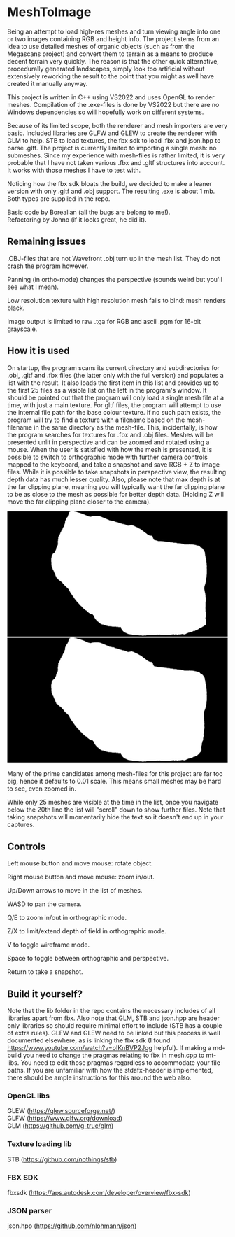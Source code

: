 # MeshToImage
Being an attempt to load high-res meshes and turn viewing angle into one or two images containing RGB and height info.
The project stems from an idea to use detailed meshes of organic objects (such as from the Megascans project) and convert them to terrain as a means to produce decent terrain very quickly. The reason is that the other quick alternative, procedurally generated landscapes, simply look too artificial without extensively reworking the result to the point that you might as well have created it manually anyway.  

This project is written in C++ using VS2022 and uses OpenGL to render meshes. Compilation of the .exe-files is done by VS2022 but there are no Windows dependencies so will hopefully work on different systems.

Because of its limited scope, both the renderer and mesh importers are very basic. Included libraries are GLFW and GLEW to create the renderer with GLM to help. STB to load textures, the fbx sdk to load .fbx and json.hpp to parse .gltf. The project is currently limited to importing a single mesh: no submeshes. Since my experience with mesh-files is rather limited, it is very probable that I have not taken various .fbx and .gltf structures into account. It works with those meshes I have to test with.

Noticing how the fbx sdk bloats the build, we decided to make a leaner version with only .gltf and .obj support. The resulting .exe is about 1 mb. Both types are supplied in the repo.

Basic code by Borealian (all the bugs are belong to me!).  
Refactoring by Johno (if it looks great, he did it).

## Remaining issues
.OBJ-files that are not Wavefront .obj turn up in the mesh list. They do not crash the program however.

Panning (in ortho-mode) changes the perspective (sounds weird but you'll see what I mean).

Low resolution texture with high resolution mesh fails to bind: mesh renders black.

Image output is limited to raw .tga for RGB and ascii .pgm for 16-bit grayscale.

## How it is used
On startup, the program scans its current directory and subdirectories for .obj, .gltf and .fbx files (the latter only with the full version) and populates a list with the result. It also loads the first item in this list and provides up to the first 25 files as a visible list on the left in the program's window. It should be pointed out that the program will only load a single mesh file at a time, with just a main texture. For gltf files, the program will attempt to use the internal file path for the base colour texture. If no such path exists, the program will try to find a texture with a filename based on the mesh-filename in the same directory as the mesh-file. This, incidentally, is how the program searches for textures for .fbx and .obj files. 
Meshes will be presented unlit in perspective and can be zoomed and rotated using a mouse. When the user is satisfied with how the mesh is presented, it is possible to switch to orthographic mode with further camera controls mapped to the keyboard, and take a snapshot and save RGB + Z to image files. While it is possible to take snapshots in perspective view, the resulting depth data has much lesser quality. Also, please note that max depth is at the far clipping plane, meaning you will typically want the far clipping plane to be as close to the mesh as possible for better depth data. (Holding Z will move the far clipping plane closer to the camera).

![Mostly white](textures/HeightMap1.png "Far clipping plane over the hills.")
![Lots of greys](textures/HeightMap2.png "Far clipping plane at mesh base.")

Many of the prime candidates among mesh-files for this project are far too big, hence it defaults to 0.01 scale. This means small meshes may be hard to see, even zoomed in.

While only 25 meshes are visible at the time in the list, once you navigate below the 20th line the list will "scroll" down to show further files. Note that taking snapshots will momentarily hide the text so it doesn't end up in your captures.

## Controls
Left mouse button and move mouse: rotate object.

Right mouse button and move mouse: zoom in/out.

Up/Down arrows to move in the list of meshes.

WASD to pan the camera.

Q/E to zoom in/out in orthographic mode.

Z/X to limit/extend depth of field in orthographic mode.

V to toggle wireframe mode.

Space to toggle between orthographic and perspective.

Return to take a snapshot.

## Build it yourself?
Note that the lib folder in the repo contains the necessary includes of all libraries apart from fbx. Also note that GLM, STB and json.hpp are header only libraries so should require minimal effort to include (STB has a couple of extra rules). GLFW and GLEW need to be linked but this process is well documented elsewhere, as is linking the fbx sdk (I found https://www.youtube.com/watch?v=oIKnBVP2Jgg helpful). If making a md-build you need to change the pragmas relating to fbx in mesh.cpp to mt-libs. You need to edit those pragmas regardless to accommodate your file paths. If you are unfamiliar with how the stdafx-header is implemented, there should be ample instructions for this around the web also.

### OpenGL libs
GLEW (https://glew.sourceforge.net/)  
GLFW (https://www.glfw.org/download)  
GLM (https://github.com/g-truc/glm)

### Texture loading lib
STB (https://github.com/nothings/stb)

### FBX SDK
fbxsdk (https://aps.autodesk.com/developer/overview/fbx-sdk)

### JSON parser
json.hpp (https://github.com/nlohmann/json)
